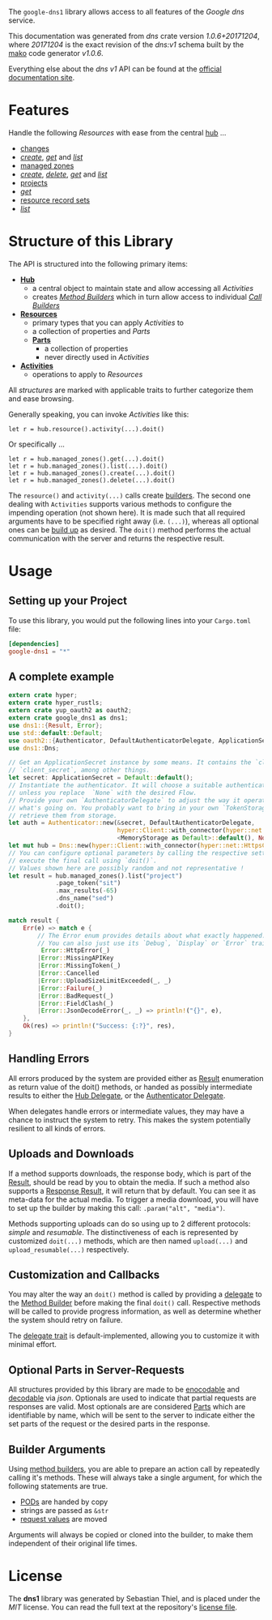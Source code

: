 <!---
DO NOT EDIT !
This file was generated automatically from 'src/mako/api/README.md.mako'
DO NOT EDIT !
-->
The `google-dns1` library allows access to all features of the *Google dns* service.

This documentation was generated from *dns* crate version *1.0.6+20171204*, where *20171204* is the exact revision of the *dns:v1* schema built by the [mako](http://www.makotemplates.org/) code generator *v1.0.6*.

Everything else about the *dns* *v1* API can be found at the
[official documentation site](https://developers.google.com/cloud-dns).
# Features

Handle the following *Resources* with ease from the central [hub](https://docs.rs/google-dns1/1.0.6+20171204/google_dns1/struct.Dns.html) ... 

* [changes](https://docs.rs/google-dns1/1.0.6+20171204/google_dns1/struct.Change.html)
 * [*create*](https://docs.rs/google-dns1/1.0.6+20171204/google_dns1/struct.ChangeCreateCall.html), [*get*](https://docs.rs/google-dns1/1.0.6+20171204/google_dns1/struct.ChangeGetCall.html) and [*list*](https://docs.rs/google-dns1/1.0.6+20171204/google_dns1/struct.ChangeListCall.html)
* [managed zones](https://docs.rs/google-dns1/1.0.6+20171204/google_dns1/struct.ManagedZone.html)
 * [*create*](https://docs.rs/google-dns1/1.0.6+20171204/google_dns1/struct.ManagedZoneCreateCall.html), [*delete*](https://docs.rs/google-dns1/1.0.6+20171204/google_dns1/struct.ManagedZoneDeleteCall.html), [*get*](https://docs.rs/google-dns1/1.0.6+20171204/google_dns1/struct.ManagedZoneGetCall.html) and [*list*](https://docs.rs/google-dns1/1.0.6+20171204/google_dns1/struct.ManagedZoneListCall.html)
* [projects](https://docs.rs/google-dns1/1.0.6+20171204/google_dns1/struct.Project.html)
 * [*get*](https://docs.rs/google-dns1/1.0.6+20171204/google_dns1/struct.ProjectGetCall.html)
* [resource record sets](https://docs.rs/google-dns1/1.0.6+20171204/google_dns1/struct.ResourceRecordSet.html)
 * [*list*](https://docs.rs/google-dns1/1.0.6+20171204/google_dns1/struct.ResourceRecordSetListCall.html)




# Structure of this Library

The API is structured into the following primary items:

* **[Hub](https://docs.rs/google-dns1/1.0.6+20171204/google_dns1/struct.Dns.html)**
    * a central object to maintain state and allow accessing all *Activities*
    * creates [*Method Builders*](https://docs.rs/google-dns1/1.0.6+20171204/google_dns1/trait.MethodsBuilder.html) which in turn
      allow access to individual [*Call Builders*](https://docs.rs/google-dns1/1.0.6+20171204/google_dns1/trait.CallBuilder.html)
* **[Resources](https://docs.rs/google-dns1/1.0.6+20171204/google_dns1/trait.Resource.html)**
    * primary types that you can apply *Activities* to
    * a collection of properties and *Parts*
    * **[Parts](https://docs.rs/google-dns1/1.0.6+20171204/google_dns1/trait.Part.html)**
        * a collection of properties
        * never directly used in *Activities*
* **[Activities](https://docs.rs/google-dns1/1.0.6+20171204/google_dns1/trait.CallBuilder.html)**
    * operations to apply to *Resources*

All *structures* are marked with applicable traits to further categorize them and ease browsing.

Generally speaking, you can invoke *Activities* like this:

```Rust,ignore
let r = hub.resource().activity(...).doit()
```

Or specifically ...

```ignore
let r = hub.managed_zones().get(...).doit()
let r = hub.managed_zones().list(...).doit()
let r = hub.managed_zones().create(...).doit()
let r = hub.managed_zones().delete(...).doit()
```

The `resource()` and `activity(...)` calls create [builders][builder-pattern]. The second one dealing with `Activities` 
supports various methods to configure the impending operation (not shown here). It is made such that all required arguments have to be 
specified right away (i.e. `(...)`), whereas all optional ones can be [build up][builder-pattern] as desired.
The `doit()` method performs the actual communication with the server and returns the respective result.

# Usage

## Setting up your Project

To use this library, you would put the following lines into your `Cargo.toml` file:

```toml
[dependencies]
google-dns1 = "*"
```

## A complete example

```Rust
extern crate hyper;
extern crate hyper_rustls;
extern crate yup_oauth2 as oauth2;
extern crate google_dns1 as dns1;
use dns1::{Result, Error};
use std::default::Default;
use oauth2::{Authenticator, DefaultAuthenticatorDelegate, ApplicationSecret, MemoryStorage};
use dns1::Dns;

// Get an ApplicationSecret instance by some means. It contains the `client_id` and 
// `client_secret`, among other things.
let secret: ApplicationSecret = Default::default();
// Instantiate the authenticator. It will choose a suitable authentication flow for you, 
// unless you replace  `None` with the desired Flow.
// Provide your own `AuthenticatorDelegate` to adjust the way it operates and get feedback about 
// what's going on. You probably want to bring in your own `TokenStorage` to persist tokens and
// retrieve them from storage.
let auth = Authenticator::new(&secret, DefaultAuthenticatorDelegate,
                              hyper::Client::with_connector(hyper::net::HttpsConnector::new(hyper_rustls::TlsClient::new())),
                              <MemoryStorage as Default>::default(), None);
let mut hub = Dns::new(hyper::Client::with_connector(hyper::net::HttpsConnector::new(hyper_rustls::TlsClient::new())), auth);
// You can configure optional parameters by calling the respective setters at will, and
// execute the final call using `doit()`.
// Values shown here are possibly random and not representative !
let result = hub.managed_zones().list("project")
             .page_token("sit")
             .max_results(-65)
             .dns_name("sed")
             .doit();

match result {
    Err(e) => match e {
        // The Error enum provides details about what exactly happened.
        // You can also just use its `Debug`, `Display` or `Error` traits
         Error::HttpError(_)
        |Error::MissingAPIKey
        |Error::MissingToken(_)
        |Error::Cancelled
        |Error::UploadSizeLimitExceeded(_, _)
        |Error::Failure(_)
        |Error::BadRequest(_)
        |Error::FieldClash(_)
        |Error::JsonDecodeError(_, _) => println!("{}", e),
    },
    Ok(res) => println!("Success: {:?}", res),
}

```
## Handling Errors

All errors produced by the system are provided either as [Result](https://docs.rs/google-dns1/1.0.6+20171204/google_dns1/enum.Result.html) enumeration as return value of 
the doit() methods, or handed as possibly intermediate results to either the 
[Hub Delegate](https://docs.rs/google-dns1/1.0.6+20171204/google_dns1/trait.Delegate.html), or the [Authenticator Delegate](https://docs.rs/yup-oauth2/*/yup_oauth2/trait.AuthenticatorDelegate.html).

When delegates handle errors or intermediate values, they may have a chance to instruct the system to retry. This 
makes the system potentially resilient to all kinds of errors.

## Uploads and Downloads
If a method supports downloads, the response body, which is part of the [Result](https://docs.rs/google-dns1/1.0.6+20171204/google_dns1/enum.Result.html), should be
read by you to obtain the media.
If such a method also supports a [Response Result](https://docs.rs/google-dns1/1.0.6+20171204/google_dns1/trait.ResponseResult.html), it will return that by default.
You can see it as meta-data for the actual media. To trigger a media download, you will have to set up the builder by making
this call: `.param("alt", "media")`.

Methods supporting uploads can do so using up to 2 different protocols: 
*simple* and *resumable*. The distinctiveness of each is represented by customized 
`doit(...)` methods, which are then named `upload(...)` and `upload_resumable(...)` respectively.

## Customization and Callbacks

You may alter the way an `doit()` method is called by providing a [delegate](https://docs.rs/google-dns1/1.0.6+20171204/google_dns1/trait.Delegate.html) to the 
[Method Builder](https://docs.rs/google-dns1/1.0.6+20171204/google_dns1/trait.CallBuilder.html) before making the final `doit()` call. 
Respective methods will be called to provide progress information, as well as determine whether the system should 
retry on failure.

The [delegate trait](https://docs.rs/google-dns1/1.0.6+20171204/google_dns1/trait.Delegate.html) is default-implemented, allowing you to customize it with minimal effort.

## Optional Parts in Server-Requests

All structures provided by this library are made to be [enocodable](https://docs.rs/google-dns1/1.0.6+20171204/google_dns1/trait.RequestValue.html) and 
[decodable](https://docs.rs/google-dns1/1.0.6+20171204/google_dns1/trait.ResponseResult.html) via *json*. Optionals are used to indicate that partial requests are responses 
are valid.
Most optionals are are considered [Parts](https://docs.rs/google-dns1/1.0.6+20171204/google_dns1/trait.Part.html) which are identifiable by name, which will be sent to 
the server to indicate either the set parts of the request or the desired parts in the response.

## Builder Arguments

Using [method builders](https://docs.rs/google-dns1/1.0.6+20171204/google_dns1/trait.CallBuilder.html), you are able to prepare an action call by repeatedly calling it's methods.
These will always take a single argument, for which the following statements are true.

* [PODs][wiki-pod] are handed by copy
* strings are passed as `&str`
* [request values](https://docs.rs/google-dns1/1.0.6+20171204/google_dns1/trait.RequestValue.html) are moved

Arguments will always be copied or cloned into the builder, to make them independent of their original life times.

[wiki-pod]: http://en.wikipedia.org/wiki/Plain_old_data_structure
[builder-pattern]: http://en.wikipedia.org/wiki/Builder_pattern
[google-go-api]: https://github.com/google/google-api-go-client

# License
The **dns1** library was generated by Sebastian Thiel, and is placed 
under the *MIT* license.
You can read the full text at the repository's [license file][repo-license].

[repo-license]: https://github.com/Byron/google-apis-rsblob/master/LICENSE.md
